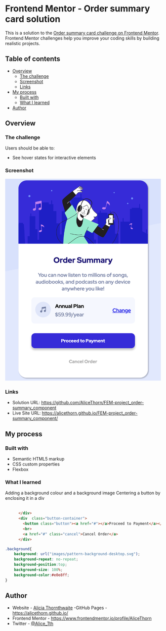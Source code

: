 # Frontend Mentor - Order summary card solution

This is a solution to the [Order summary card challenge on Frontend Mentor](https://www.frontendmentor.io/challenges/order-summary-component-QlPmajDUj). Frontend Mentor challenges help you improve your coding skills by building realistic projects. 

## Table of contents

- [Overview](#overview)
  - [The challenge](#the-challenge)
  - [Screenshot](#screenshot)
  - [Links](#links)
- [My process](#my-process)
  - [Built with](#built-with)
  - [What I learned](#what-i-learned)
- [Author](#author)


## Overview

### The challenge

Users should be able to:

- See hover states for interactive elements

### Screenshot

![Find Screenshot here](screenshot.png)

### Links

- Solution URL: https://github.com/AliceThorn/FEM-project_order-summary_component
- Live Site URL: https://alicethorn.github.io/FEM-project_order-summary_component/

## My process

### Built with

- Semantic HTML5 markup
- CSS custom properties
- Flexbox


### What I learned

Adding a background colour and a background image
Centering a button by enclosing it in a div

```html
  
      </div>
      <div  class="button-container">
        <button class="button"><a href="#"></a>Proceed to Payment</a></button>
        <br>
        <a href="#" class="cancel">Cancel Order</a>
      </div>
```
```css
.background{
    background: url("images/pattern-background-desktop.svg");
    background-repeat: no-repeat;
    background-position:top;
    background-size: 100%;
    background-color:#e0e8ff;
}
```


## Author

- Website - [Alicia Thornthwaite](https://thornthwaitedesign.com)
-GitHub Pages - https://alicethorn.github.io/
- Frontend Mentor - https://www.frontendmentor.io/profile/AliceThorn
- Twitter - [@Alice_Tth](https://www.twitter.com/Alice_Tth)



